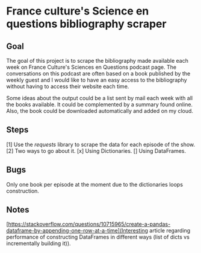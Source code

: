 # France culture's Science en questions bibliography scraper
## Goal

The goal of this project is to scrape the bibliography made available each week on France Culture's Sciences en Questions podcast page.
The conversations on this podcast are often based on a book published by the weekly guest and I would like to have an easy access to the bibliography without having to access their website each time.

Some ideas about the output could be a list sent by mail each week with all the books available. It could be complemented by a summary found online.
Also, the book could be downloaded automatically and added on my cloud.

## Steps

[1] Use the *requests* library to scrape the data for each episode of the show.
[2] Two ways to go about it.
[x] Using Dictionaries.
[] Using DataFrames.

## Bugs

Only one book per episode at the moment due to the dictionaries loops construction.

## Notes

[https://stackoverflow.com/questions/10715965/create-a-pandas-dataframe-by-appending-one-row-at-a-time](Interesting article regarding performance of constructing DataFrames in different ways (list of dicts vs incrementally building it)).